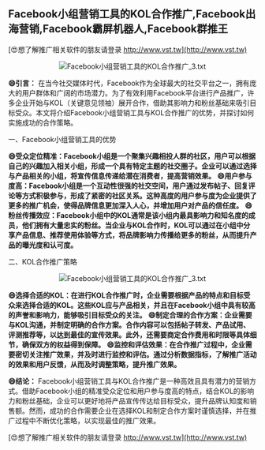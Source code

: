 ## **Facebook小组营销工具的KOL合作推广,Facebook出海营销,Facebook霸屏机器人,Facebook群推王**

[😍想了解推广相关软件的朋友请登录 http://www.vst.tw](http://www.vst.tw)

 <center><img src="https://vst.tw/MP4/tuiguang/png/0.png" alt="Facebook小组营销工具的KOL合作推广_3.txt"></center>

**😄引言：**
在当今社交媒体时代，Facebook作为全球最大的社交平台之一，拥有庞大的用户群体和广阔的市场潜力。为了有效利用Facebook平台进行产品推广，许多企业开始与KOL（关键意见领袖）展开合作，借助其影响力和粉丝基础来吸引目标受众。本文将介绍Facebook小组营销工具与KOL合作推广的优势，并探讨如何实施成功的合作策略。

一、Facebook小组营销工具的优势

**😄受众定位精准：Facebook小组是一个聚集兴趣相投人群的社区，用户可以根据自己的兴趣加入相关小组，形成一个具有特定主题的社交圈子。企业可以通过选择与产品相关的小组，将宣传信息传递给潜在消费者，提高营销效果。**
**😄用户参与度高：Facebook小组是一个互动性很强的社交空间，用户通过发布帖子、回复评论等方式积极参与，形成了紧密的社区关系。这种高度的用户参与度为企业提供了更多的推广机会，使得品牌信息更加深入人心，并增加用户对产品的信任度。**
**😄粉丝传播效应：Facebook小组中的KOL通常是该小组内最具影响力和知名度的成员，他们拥有大量忠实的粉丝。当企业与KOL合作时，KOL可以通过在小组中分享产品信息、推荐使用体验等方式，将品牌影响力传播给更多的粉丝，从而提升产品的曝光度和认可度。**

二、KOL合作推广策略

 <center><img src="https://vst.tw/MP4/tuiguang/png/7.png" alt="Facebook小组营销工具的KOL合作推广_3.txt"></center>

**😄选择合适的KOL：在进行KOL合作推广时，企业需要根据产品的特点和目标受众来选择合适的KOL。这些KOL应与产品相关，并且在Facebook小组中具有较高的声誉和影响力，能够吸引目标受众的关注。**
**😄制定合理的合作方案：企业需要与KOL沟通，并制定明确的合作方案。合作内容可以包括帖子转发、产品试用、评测推荐等，以达到最佳的宣传效果。此外，还需要商定合作费用和时限等具体细节，确保双方的权益得到保障。**
**😄监控和评估效果：在合作推广过程中，企业需要密切关注推广效果，并及时进行监控和评估。通过分析数据指标，了解推广活动的效果和用户反馈，从而及时调整策略，提升推广效果。**

**😄结论：**
Facebook小组营销工具与KOL合作推广是一种高效且具有潜力的营销方式。借助Facebook小组的精准受众定位和用户参与度高的特点，结合KOL的影响力和粉丝基础，企业可以更好地将产品宣传传达给目标受众，提升品牌认知度和销售额。然而，成功的合作需要企业在选择KOL和制定合作方案时谨慎选择，并在推广过程中不断优化策略，以实现最佳的推广效果。

[😍想了解推广相关软件的朋友请登录 http://www.vst.tw](http://www.vst.tw)



